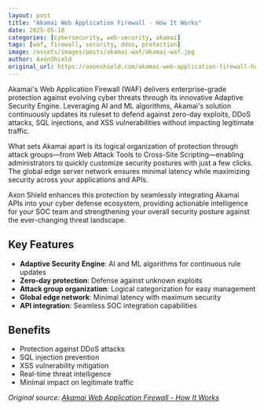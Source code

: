 ```yaml
---
layout: post
title: "Akamai Web Application Firewall - How It Works"
date: 2025-05-18
categories: [cybersecurity, web-security, akamai]
tags: [waf, firewall, security, ddos, protection]
image: /assets/images/posts/akamai-waf/akamai-waf.jpg
author: AxonShield
original_url: https://axonshield.com/akamai-web-application-firewall-how-it-works
---
```


Akamai's Web Application Firewall (WAF) delivers enterprise-grade protection against evolving cyber threats through its innovative Adaptive Security Engine. Leveraging AI and ML algorithms, Akamai's solution continuously updates its ruleset to defend against zero-day exploits, DDoS attacks, SQL injections, and XSS vulnerabilities without impacting legitimate traffic. 

What sets Akamai apart is its logical organization of protection through attack groups—from Web Attack Tools to Cross-Site Scripting—enabling administrators to quickly customize security postures with just a few clicks. The global edge server network ensures minimal latency while maximizing security across your applications and APIs. 

Axon Shield enhances this protection by seamlessly integrating Akamai APIs into your cyber defense ecosystem, providing actionable intelligence for your SOC team and strengthening your overall security posture against the ever-changing threat landscape.

## Key Features

- **Adaptive Security Engine**: AI and ML algorithms for continuous rule updates
- **Zero-day protection**: Defense against unknown exploits
- **Attack group organization**: Logical categorization for easy management
- **Global edge network**: Minimal latency with maximum security
- **API integration**: Seamless SOC integration capabilities

## Benefits

- Protection against DDoS attacks
- SQL injection prevention
- XSS vulnerability mitigation
- Real-time threat intelligence
- Minimal impact on legitimate traffic

*Original source: [Akamai Web Application Firewall - How It Works](https://axonshield.com/akamai-web-application-firewall-how-it-works)*
